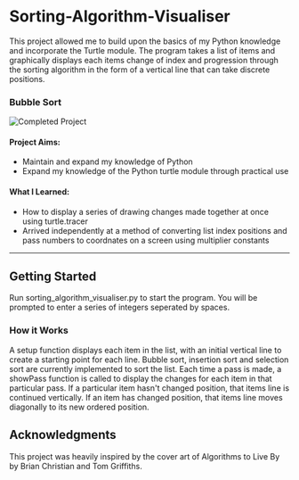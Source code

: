 # Sorting-Algorithm-Visualiser
 
This project allowed me to build upon the basics of my Python knowledge and incorporate the Turtle module. The program takes a list of items and graphically displays each items change of index and progression through the sorting algorithm in the form of a vertical line that can take discrete positions.

### Bubble Sort
![Completed Project](https://i.imgur.com/KvdLFOA.jpg)

#### Project Aims:
- Maintain and expand my knowledge of Python
- Expand my knowledge of the Python turtle module through practical use

#### What I Learned:
- How to display a series of drawing changes made together at once using turtle.tracer
- Arrived independently at a method of converting list index positions and pass numbers to coordnates on a screen using multiplier constants

-------------------------------------------------------

## Getting Started
Run sorting_algorithm_visualiser.py to start the program. You will be prompted to enter a series of integers seperated by spaces.

### How it Works
A setup function displays each item in the list, with an initial vertical line to create a starting point for each line.
Bubble sort, insertion sort and selection sort are currently implemented to sort the list.
Each time a pass is made, a showPass function is called to display the changes for each item in that particular pass.
If a particular item hasn't changed position, that items line is continued vertically.
If an item has changed position, that items line moves diagonally to its new ordered position.

## Acknowledgments
This project was heavily inspired by the cover art of Algorithms to Live By by Brian Christian and Tom Griffiths.

